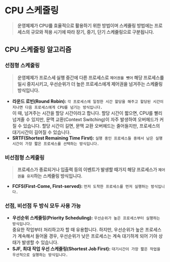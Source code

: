 # CPU 스케줄링
> **운영체제가 CPU를 효율적으로 활용하기 위한 방법이며 스케줄링 방법에는 프로세스의 규모와 적용 시기에 따라 장기, 중기, 단기 스케줄링으로 구분됩니다.**

## CPU 스케줄링 알고리즘

### 선점형 스케줄링
> **운영체제가 프로스세 실행 중간에 다른 프로세스로 `제어권을 뺏어` 해당 프로세스를 일시 중지시키고, 우선순위가 더 높은 프로세스에게 제어권을 넘겨주는 스케줄링 방식입니다.**
- **라운드 로빈(Round Robin):** `각 프로세스에 일정한 시간 할당을 해주고 할당된 시간이 지나면 다음 프로세스에게 CPU를 넘기는 방식입니다.`   
이 때, 넘겨주는 시간을 할당 시간이라고 합니다. 할당 시간이 짧으면, CPU를 빨리 넘겨줄 수 있지만, 문맥 교환(Context Switching)이 자주 발생하여 오버헤드가 커질 수 있습니다. 할당 시간이 길면, 문맥 교환 오버헤드는 줄어들지만, 프로세스의 대기시간이 길어질 수 있습니다.
- **SRTF(Shortest Remaining Time First):**  `실행 중인 프로세스들 중에서 남은 실행 시간이 가장 짧은 프로세스를 선택하는 방식입니다.`

### 비선점형 스케줄링
> **프로세스가 종료되거나 입출력 등의 이벤트가 발생할 때가지 해당 프로세스가 `제어권을 유지`하는 스케줄링 방식입니다.**
- **FCFS(First-Come, First-served):** `먼저 도착한 프로세스를 먼저 실행하는 방식입니다.`

### 선점, 비선점 두 방식 모두 사용 가능
- **우선순위 스케줄링(Priority Scheduling):** `우선순위가 높은 프로세스부터 실행하는 방식입니다.`   
중요한 작업부터 처리하고자 할 때 유용합니다. 하지만, 우선순위가 높은 프로세스가 계속해서 들어올 경우, 우선순위가 낮은 프로세스는 계속 대기하게 되어 기아 상태가 발생할 수 있습니다.
- **SJF, 최대 작업 우선 스케줄링(Shortest Job First):** `대기시간이 가장 짧은 작업을 우선적으로 실행하는 방식입니다.`
